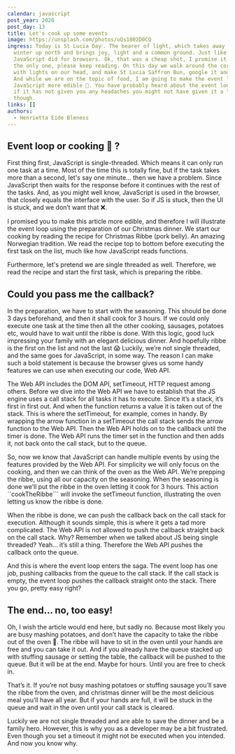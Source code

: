 ```yaml
---
calendar: javascript
post_year: 2020
post_day: 13
title: Let's cook up some events
image: https://unsplash.com/photos/uQs1802D0CQ
ingress: Today is St Lucia Day🕯. The bearer of light, which takes away the dark
  winter up north and brings joy, light and a common ground. Just like
  JavaScript did for browsers. Ok, that was a cheap shot, I promise it will be
  the only one, please keep reading. On this day we walk around the corridors
  with lights on our head, and make St Lucia Saffron Bun, google it and enjoy.
  And while we are on the topic of food, I am going to make the event loop in
  JavaScript more edible 🍔. You have probably heard about the event loop, but
  if it has not given you any headaches you might not have given it a lot of
  though.
links: []
authors:
  - Henrietta Eide Bleness
---
```

## Event loop or cooking 🤔 ? 

First thing first, JavaScript is single-threaded. Which means it can only run one task at a time. Most of the time this is totally fine, but if the task takes more than a second, let's say one minute... then we have a problem. Since JavaScript then waits for the response before it continues with the rest of the tasks. And, as you might well know, JavaScript is used in the browser, that closely equals the interface with the user. So if JS is stuck, then the UI is stuck, and we don’t want that ❌. 


I promised you to make this article more edible, and therefore I will illustrate the event loop using the preparation of our Christmas dinner. We start our cooking by reading the recipe for Christmas Ribbe (pork belly). An amazing Norwegian tradition. We read the recipe top to bottom before executing the first task on the list, much like how JavaScript reads functions. 

Furthermore, let's pretend we are single threaded as well. Therefore, we read the recipe and start the first task, which is preparing the ribbe.


## Could you pass me the callback?

In the preparation, we have to start with the seasoning. This should be done 3 days beforehand, and then it shall cook for 3 hours. If we could only execute one task at the time then all the other cooking, sausages, potatoes etc, would have to wait until the ribbe is done. With this logic, good luck impressing your family with an elegant delicious dinner. And hopefully ribbe is the first on the list and not the last 😱 Luckily, we’re not single threaded, and the same goes for JavaScript, in some way. The reason I can make such a bold statement is because the browser gives us some handy features we can use when executing our code, Web API. 


The Web API includes the DOM API, setTimeout, HTTP request among others. Before we dive into the Web API we have to establish that the JS engine uses a call stack for all tasks it has to execute. Since it’s a stack, it’s first in first out. And when the function returns a value it is taken out of the stack. This is where the setTimeout, for example, comes in handy. By wrapping the arrow function in a setTimeout the call stack sends the arrow function to the Web API. Then the Web API holds on to the callback until the timer is done. The Web API runs the timer set in the function and then adds it, not back onto the call stack, but to the queue.


So, now we know that JavaScript can handle multiple events by using the features provided by the Web API. For simplicity we will only focus on the cooking, and then we can think of the oven as the Web API. We’re prepping the ribbe, using all our capacity on the seasoning. When the seasoning is done we’ll put the ribbe in the oven letting it cook for 3 hours. This action ``cookTheRibbe``` will invoke the setTimeout function, illustrating the oven letting us know the ribbe is done. 


When the ribbe is done, we can push the callback back on the call stack for execution. Although it sounds simple, this is where it gets a tad more complicated. The Web API is not allowed to push the callback straight back on the call stack. Why? Remember when we talked about JS being single threaded? Yeah... it’s still a thing. Therefore the Web API pushes the callback onto the queue. 

And this is where the event loop enters the saga. The event loop has one job, pushing callbacks from the queue to the call stack. If the call stack is empty, the event loop pushes the callback straight onto the stack. There you go, pretty easy right? 

## The end... no, too easy!

Oh, I wish the article would end here, but sadly no. Because most likely you are busy mashing potatoes, and don’t have the capacity to take the ribbe out of the oven 😬. The ribbe will have to sit in the oven until your hands are free and you can take it out. And if you already have the queue stacked up with stuffing sausage or setting the table, the callback will be pushed to the queue. But it will be at the end. Maybe for hours. Until you are free to check in. 

That’s it. If you’re not busy mashing potatoes or stuffing sausage you’ll save the ribbe from the oven, and christmas dinner will be the most delicious meal you’ll have all year. But if your hands are full, it will be stuck in the queue and wait in the oven until your call stack is cleared.

Luckily we are not single threaded and are able to save the dinner and be a family hero. However, this is why you as a developer may be a bit frustrated. Even though you set a timeout it might not be executed when you intended. And now you know why.